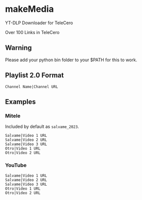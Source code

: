 # makeMedia
YT-DLP Downloader for TeleCero

Over 100 Links in TeleCero

## Warning
Please add your python bin folder to your $PATH for this to work.

## Playlist 2.0 Format
```
Channel Name|Channel URL
```
## Examples
### Mitele
Included by default as ```salvame_2023```.
```
Salvame|Video 1 URL
Salvame|Video 2 URL
Salvame|Video 3 URL
Otro|Video 1 URL
Otro|Video 2 URL
```
### YouTube
```
Salvame|Video 1 URL
Salvame|Video 2 URL
Salvame|Video 3 URL
Otro|Video 1 URL
Otro|Video 2 URL
```

